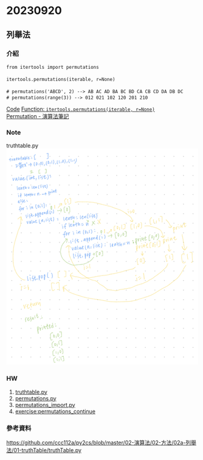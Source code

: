 # 20230920
## 列舉法

### 介紹
```
from itertools import permutations

itertools.permutations(iterable, r=None)

# permutations('ABCD', 2) --> AB AC AD BA BC BD CA CB CD DA DB DC
# permutations(range(3)) --> 012 021 102 120 201 210 
```
[Code](iterable.permutations.py)
[Function: `itertools.permutations(iterable, r=None)`](https://docs.python.org/3/library/itertools.html#itertools.permutations)   
[Permutation - 演算法筆記](https://web.ntnu.edu.tw/~algo/Permutation.html)

### Note
truthtable.py
![img](img/1.png)

### HW
1. [truthtable.py](truthtable.py)
2. [permutations.py](permutations.py)
3. [permutations_import.py](permutations_import.py)
4. [exercise:permutations_continue](permutations_continue.py)

### 參考資料
https://github.com/ccc112a/py2cs/blob/master/02-演算法/02-方法/02a-列舉法/01-truthTable/truthTable.py
